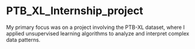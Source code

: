 # PTB_XL_Internship_project
 My primary focus was on a project involving the PTB-XL dataset, where I applied unsupervised learning algorithms to analyze and interpret complex data patterns.
